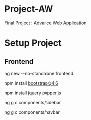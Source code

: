 # Project-AW
Final Project : Advance Web Application

# Setup Project
## Frontend
ng new --no-standalone frontend

npm install bootstrap@4.6

npm install jquery popper.js

ng g c components/sidebar

ng g c components/navbar